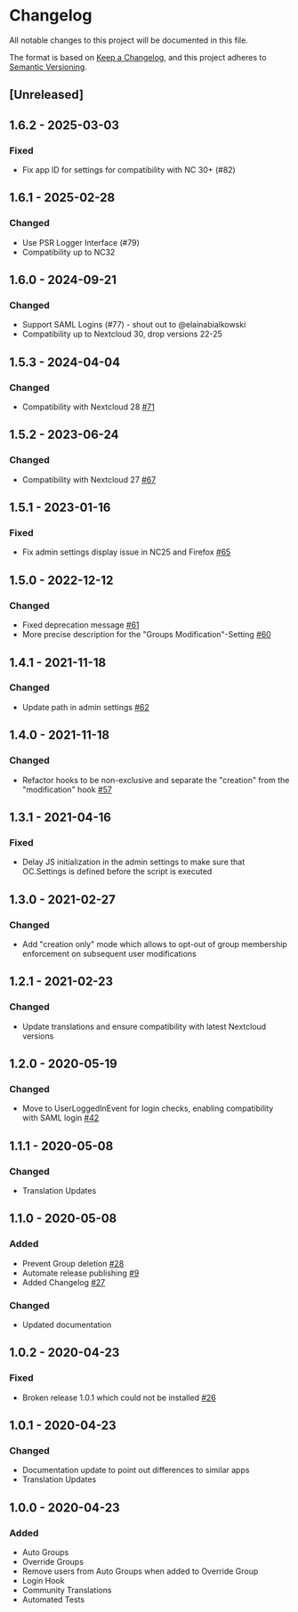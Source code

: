# Changelog

All notable changes to this project will be documented in this file.

The format is based on [Keep a Changelog](https://keepachangelog.com/en/1.0.0/),
and this project adheres to [Semantic Versioning](https://semver.org/spec/v2.0.0.html).

## [Unreleased]

## 1.6.2 - 2025-03-03

### Fixed

- Fix app ID for settings for compatibility with NC 30+ (#82)

## 1.6.1 - 2025-02-28

### Changed

- Use PSR Logger Interface (#79)
- Compatibility up to NC32

## 1.6.0 - 2024-09-21

### Changed

- Support SAML Logins (#77) - shout out to @elainabialkowski
- Compatibility up to Nextcloud 30, drop versions 22-25

## 1.5.3 - 2024-04-04

### Changed

- Compatibility with Nextcloud 28 [#71](https://github.com/stjosh/auto_groups/issues/72)

## 1.5.2 - 2023-06-24

### Changed

- Compatibility with Nextcloud 27 [#67](https://github.com/stjosh/auto_groups/issues/67)

## 1.5.1 - 2023-01-16

### Fixed

- Fix admin settings display issue in NC25 and Firefox [#65](https://github.com/stjosh/auto_groups/issues/65)

## 1.5.0 - 2022-12-12

### Changed

- Fixed deprecation message [#61](https://github.com/stjosh/auto_groups/issues/61)
- More precise description for the "Groups Modification"-Setting [#60](https://github.com/stjosh/auto_groups/issues/60)

## 1.4.1 - 2021-11-18

### Changed

- Update path in admin settings [#62](https://github.com/stjosh/auto_groups/pull/62)

## 1.4.0 - 2021-11-18

### Changed

- Refactor hooks to be non-exclusive and separate the "creation" from the "modification" hook [#57](https://github.com/stjosh/auto_groups/issues/57)

## 1.3.1 - 2021-04-16

### Fixed

- Delay JS initialization in the admin settings to make sure that OC.Settings is defined before the script is executed

## 1.3.0 - 2021-02-27

### Changed

- Add "creation only" mode which allows to opt-out of group membership enforcement on subsequent user modifications

## 1.2.1 - 2021-02-23

### Changed

- Update translations and ensure compatibility with latest Nextcloud versions

## 1.2.0 - 2020-05-19

### Changed

- Move to UserLoggedInEvent for login checks, enabling compatibility with SAML login [#42](https://github.com/stjosh/auto_groups/issues/42)

## 1.1.1 - 2020-05-08

### Changed

- Translation Updates

## 1.1.0 - 2020-05-08

### Added

- Prevent Group deletion [#28](https://github.com/stjosh/auto_groups/issues/28)
- Automate release publishing [#9](https://github.com/stjosh/auto_groups/issues/9)
- Added Changelog [#27](https://github.com/stjosh/auto_groups/issues/27)

### Changed

- Updated documentation

## 1.0.2 - 2020-04-23

### Fixed

- Broken release 1.0.1 which could not be installed [#26](https://github.com/stjosh/auto_groups/issues/26)

## 1.0.1 - 2020-04-23

### Changed

- Documentation update to point out differences to similar apps
- Translation Updates

## 1.0.0 - 2020-04-23

### Added

- Auto Groups
- Override Groups
- Remove users from Auto Groups when added to Override Group
- Login Hook
- Community Translations
- Automated Tests

